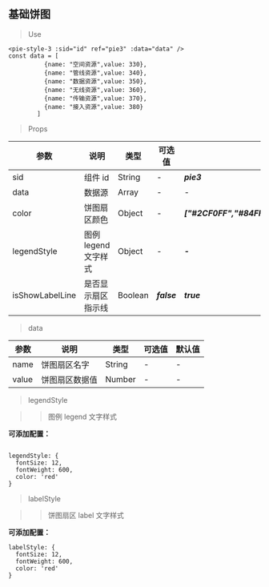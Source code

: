 ## 基础饼图

> Use

```
<pie-style-3 :sid="id" ref="pie3" :data="data" />
const data = [
          {name: "空间资源",value: 330},
          {name: "管线资源",value: 340},
          {name: "数据资源",value: 350},
          {name: "无线资源",value: 360},
          {name: "传输资源",value: 370},
          {name: "接入资源",value: 380}
        ]
```

> Props

| 参数            | 说明                 | 类型    | 可选值      | 默认值                                                              |
| --------------- | -------------------- | ------- | ----------- | ------------------------------------------------------------------- |
| sid             | 组件 id              | String  | -           | **_pie3_**                                                        |
| data            | 数据源               | Array   | -           | -                                                                   |
| color           | 饼图扇区颜色         | Object  | -           | **_["#2CF0FF","#84FFC9","#E5795C","#D869FF","#8768FF","#1B7FF5"]_** |
| legendStyle     | 图例 legend 文字样式 | Object  | -           | **_-_**                                                            |
| isShowLabelLine | 是否显示扇区指示线   | Boolean | **_false_** | **_true_**                                                          |

> data

| 参数  | 说明           | 类型   | 可选值 | 默认值 |
| ----- | -------------- | ------ | ------ | ------ |
| name  | 饼图扇区名字   | String | -      | -      |
| value | 饼图扇区数据值 | Number | -      | -      |

> legendStyle

> > 图例 legend 文字样式

**可添加配置：**

```

legendStyle: {
  fontSize: 12,
  fontWeight: 600,
  color: 'red'
}
```

> labelStyle

> > 饼图扇区 label 文字样式

**可添加配置：**

```
labelStyle: {
  fontSize: 12,
  fontWeight: 600,
  color: 'red'
}
```
